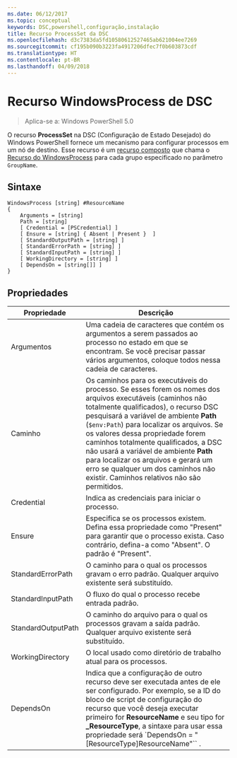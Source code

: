 ```yaml
---
ms.date: 06/12/2017
ms.topic: conceptual
keywords: DSC,powershell,configuração,instalação
title: Recurso ProcessSet da DSC
ms.openlocfilehash: d3c7383da5fd10580612527465ab621004ee7269
ms.sourcegitcommit: cf195b090b3223fa4917206dfec7f0b603873cdf
ms.translationtype: HT
ms.contentlocale: pt-BR
ms.lasthandoff: 04/09/2018
---
```

# <a name="dsc-windowsprocess-resource"></a>Recurso WindowsProcess de DSC

> Aplica-se a: Windows PowerShell 5.0

O recurso **ProcessSet** na DSC (Configuração de Estado Desejado) do Windows PowerShell fornece um mecanismo para configurar processos em um nó de destino. Esse recurso é um [recurso composto](authoringResourceComposite.md) que chama o [Recurso do WindowsProcess](windowsProcessResource.md) para cada grupo especificado no parâmetro `GroupName`.

## <a name="syntax"></a>Sintaxe

```
WindowsProcess [string] #ResourceName
{
    Arguments = [string]
    Path = [string]
    [ Credential = [PSCredential] ]
    [ Ensure = [string] { Absent | Present }  ]
    [ StandardOutputPath = [string] ]
    [ StandardErrorPath = [string] ]
    [ StandardInputPath = [string] ]
    [ WorkingDirectory = [string] ]
    [ DependsOn = [string[]] ]
}
```

## <a name="properties"></a>Propriedades
|  Propriedade  |  Descrição   |
|---|---|
| Argumentos| Uma cadeia de caracteres que contém os argumentos a serem passados ao processo no estado em que se encontram. Se você precisar passar vários argumentos, coloque todos nessa cadeia de caracteres.|
| Caminho| Os caminhos para os executáveis do processo. Se esses forem os nomes dos arquivos executáveis (caminhos não totalmente qualificados), o recurso DSC pesquisará a variável de ambiente **Path** (`$env:Path`) para localizar os arquivos. Se os valores dessa propriedade forem caminhos totalmente qualificados, a DSC não usará a variável de ambiente **Path** para localizar os arquivos e gerará um erro se qualquer um dos caminhos não existir. Caminhos relativos não são permitidos.|
| Credential| Indica as credenciais para iniciar o processo.|
| Ensure| Especifica se os processos existem. Defina essa propriedade como "Present" para garantir que o processo exista. Caso contrário, defina-a como "Absent". O padrão é "Present".|
| StandardErrorPath| O caminho para o qual os processos gravam o erro padrão. Qualquer arquivo existente será substituído.|
| StandardInputPath| O fluxo do qual o processo recebe entrada padrão.|
| StandardOutputPath| O caminho do arquivo para o qual os processos gravam a saída padrão. Qualquer arquivo existente será substituído.|
| WorkingDirectory| O local usado como diretório de trabalho atual para os processos.|
| DependsOn | Indica que a configuração de outro recurso deve ser executada antes de ele ser configurado. Por exemplo, se a ID do bloco de script de configuração do recurso que você deseja executar primeiro for **ResourceName** e seu tipo for **_ResourceType**, a sintaxe para usar essa propriedade será `DependsOn = "[ResourceType]ResourceName"`` .|